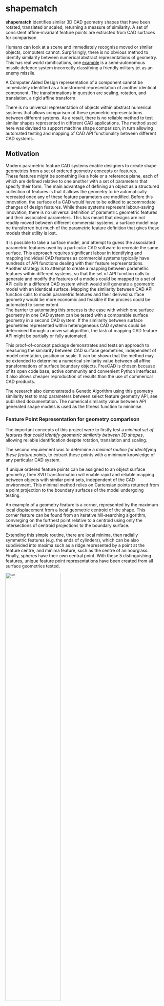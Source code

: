 
# shapematch

**shapematch** identifies similar 3D CAD geometry shapes that have been rotated, translated or scaled, returning a measure of similarity. A set of consistent affine-invariant feature points are extracted from CAD surfaces for comparison.

Humans can look at a scene and immediately recognise moved or similar objects, computers cannot. Surprisingly, there is no obvious method to identify similarity between numerical abstract representations of geometry. 
This has real world ramifications, one [example](http://web.archive.org/web/20230309122240/https://www.brookings.edu/techstream/understanding-the-errors-introduced-by-military-ai-applications/) is a semi-autonomous missile defence system incorrectly classifying a friendly military jet as an enemy missile.

A Computer Aided Design representation of a component cannot be immediately identified as a transformed representation of another identical component. The transformations in question are scaling, rotation, and translation, a rigid affine transform. 

There is no universal representation of objects within abstract numerical systems that allows comparison of these geometric representations between different systems. 
As a result, there is no reliable method to test similar shapes represented in different CAD applications. The method used here was devised to support machine shape comparison, in turn allowing automated testing and mapping of CAD API functionality between different CAD systems.

## Motivation

Modern parametric feature CAD systems enable designers to create shape geometries from a set of ordered geometry concepts or features.   
These features might be something like a hole or a reference plane, each of which are defined relative to one another with a set of parameters that specify their form. 
The main advantage of defining an object as a structured collection of features is that it allows the geometry to be automatically recreated once any of these feature parameters are modified. 
Before this innovation, the surface of a CAD would have to be edited to accommodate changes of design features. 
While these systems represent labour-saving innovation, there is no universal definition of parametric geometric features and their associated parameters. 
This has meant that designs are not readily moved between different commercial systems, a surface model may be transferred but much of the parametric feature definition that gives these models their utility is lost. 

It is possible to take a surface model, and attempt to guess the associated parametric features used by a particular CAD software to recreate the same surface. 
This approach requires significant labour in identifying and mapping individual CAD features as commercial systems typically have hundreds of API functions dealing with their feature representations. 
Another strategy is to attempt to create a mapping between parametric features within different systems, so that the set of API function calls to generate and modify the features of a models could be mapped to a set of API calls in a different CAD system which would still generate a geometric model with an identical surface. 
Mapping the similarity between CAD API function calls to model parametric features and their derived surface geometry would be more economic and feasible if the process could be automated to some extent.   
The barrier to automating this process is the ease with which one surface geometry in one CAD system can be tested with a comparable surface geometry in a second CAD system. 
If the similarity between surface geometries represented within heterogeneous CAD systems could be determined through a universal algorithm, the task of mapping CAD feature API might be partially or fully automated.   

This proof-of-concept package demonstrates and tests an approach to measuring the similarity between CAD surface geometries, independent of model orientation, position or scale. 
It can be shown that the method may be extended to determine a numerical similarity value between all affine transformations of surface boundary objects. 
FreeCAD is chosen because of its open code base, active community and convenient Python interfaces. It also allows cheaper reproduction of results than the use of commerical CAD products.

The research also demonstrated a Genetic Algorithm using this geometry similarity test to map parameters between select feature geometry API, see published documentation. 
The numerical similarity value between API generated shape models is used as the fitness function to minimise.



### Feature Point Representation for geometry comparison

The important concepts of this project were to firstly test a *minimal set of features that could identify geometric similarity between 3D shapes*, allowing reliable identification despite rotation, translation and scaling. 

The second requirement was to determine a *minimal routine for identifying these feature points*, to extract these points with a minimum knowledge of any particular CAD system.

If unique ordered feature points can be assigned to an object surface geometry, then SVD transformation will enable rapid and reliable mapping between objects with similar point sets, independent of the CAD environment. This minimal method relies on Cartensian points returned from a point projection to the boundary surfaces of the model undergoing testing.

An example of a geometry feature is a corner, represented by the maximum local displacement from a local geometric centroid of the shape. This corner feature can be found from an iterative hill-searching algorithm, converging on the furthest point relative to a centroid using only the intersections of centroid projections to the boundary surface.

Extending this simple routine, there are local minima, then radially symmetric features (e.g. the ends of cylinders), which can be also subdivided into maxima such as a ridge represented by a point at the feature centre, and minima feature, such as the centre of an hourglass. Finally, spheres have their own central point. With these 5 distinguishing features, unique feature point representations have been created from all surface geometries tested.

<img src=./docs/images/FeatureTypes.png alt= “” width=60% height=60%>

*Geometric surface showing feature points, ordered from top to bottom as,*
- *yellow: feature maxima centre,* 
- *magenta:feature minima point,*
- *green: feature minima centre,*
- *orange: sphere centre,*
- *green: feature minima centre,*
- *blue: feature maxima centre*


Increasing geometric complexity of a shape provides a more unique model representation, with more individual feature points and consequently a more reliable comparison. This is convenient as it allows a limited model set to test the applicability of the method. The original research used the primitive shape benchmark library published by the US National Design Repository to allow direct comparison with other techniques (see below).

The points in this feature point representation are preserved through object rotation, translation and uniform scaling operations. A unique helical ordering of these points allows the rotational matrix and translation vector to be derived from a Singular Value Decomposition operation, this represents a significant improvement in accuracy and speed over comparable techniques. 

<img src=./docs/images/ChiralityOrder1.png alt= “” width=50% height=50%>

*Find the most unique point, create an axis from this point to the centroid, then organise all other points in a spiral around this axis.*

An SVD decomposition of feature points in a source object and a target object returns a rotation and translation transform. By recording the deviation of points sampled from the source surface and transformed to the target surface, it is possible to generate an accurate statistical probability of shape similarity.

<img src=./docs/images/Cartoon5.png alt= “” width=50% height=50%>

*Transform random source points (stars) to target model, and test deviation from model surface.*

As the displacement of feature points from the local model centroid are preserved under scaling, rotation and translation (footnote affine transformation also includes shearing along various axes, and extra processing step), these values can be formed into a histogram to make rapid comparison with similar histograms of other geometries. These feature points are further ordered by type, whether representing surface maxima, surface minima, centrepoints of rotationally-symmetric features or spheres.

<img src=./docs/images/AlgFlowchart.png alt= “” width=60% height=60%>

*Shape matching algorithm*

Further details available at,

## Documentation

[Borland, T.D., 2019. An automated method mapping parametric features between computer aided design software (Doctoral dissertation, Brunel University London).](https://bura.brunel.ac.uk/bitstream/2438/19184/1/FulltextThesis.pdf)

## Installation

This version uses the open-source [FreeCAD](https://wiki.freecad.org/Download) 3D computer aided design geometry engine, alongside the 3D graphics libraries used with the software (PySide2, pivy, coin). 
Under Microsoft Windows, the FreeCAD directory is presumed to be,

    C:\Program Files\FreeCAD*\

Under Debian, Ubuntu Linux, 

    /usr/lib/freecad

**shapeMatch** has been tested with Ubuntu 20.04.5 LTS & FreeCAD 0.20.2, the most trouble-free installation is via Debian Advanced Package Tool, which also allows installation of a compatible pivy library. To install from a bash shell, 

```bash
$ sudo apt-get update
$ sudo apt-get install freecad
$ sudo apt-get install python3-pivy
```

See [official FreeCAD docs](https://wiki.freecad.org/Installing_on_Linux)
[See also](https://pkgs.org/download/python3-pivy)

The AppImage squashfs package also tested, but requires that the package is unpacked and pathnames set. 
Ubuntu snaps FreeCAD 0.20.2 installation does not load local Python site-packages or FreeCAD python objects.
The directory location of FreeCAD python interfaces and local site-packages is added to the python PATH environment variable. 
Libraries required for Open Inventor visual display are installed within the FreeCAD installation, use PySide2 rather than PyQt5 with FreeCAD 0.20.


Clone the project to a local directory to repeat tests using the NIST/Drexel CAD STEP data

```bash
$ git clone https://github.com/USERNAME/shapematch
```

### Library installation

The universal Python PyPI package index only lists an outdated version of the python coin3D binding, **pivy 0.3.0**. 
FreeCAD and the FreeCAD Graphic User Interface is sensitive to library versions used in compilation, PySide2, PyQt, Pivy.
While a virtual environment would be the ideal approach, Pipenv is unsuited to a distribution mixing Python and version-sensitive C++ libraries.  
Anaconda/conda provides a suitable distribution environment but does not host stable distributions at the time of writing. 


The Python environment path is updated in Windows to reflect the default path of the FreeCAD binary files and associated graphics libraries.
```python
FreeCADPATH = r"C:\Program Files\FreeCAD*\bin"
```

Under Ubuntu, the default system-wide installation functions correctly (tested Ubuntu 20.04.5 LTS with FreeCAD 0.20.2, Python 3.8)

```python
FreeCADPATH = r"/usr/lib/freecad/bin"
PythonPackagePATH = r"/usr/lib/freecad-python3/lib"
```

The [AppImage](https://github.com/FreeCAD/FreeCAD-Bundle/releases/tag/0.20.2) version tested also works when installed with the AppImageLauncher package and the squashfs filesystem is extracted.  
(FreeCAD_0.20.2-2022-12-27-conda-Linux-x86_64-py310_529d628153ed2b233333ba5cef519383.AppImage)

```python
FreeCADPATH = r"/home/LOCAL_USER/Applications/FreeCAD_SQUASHFS_ROOT/usr/bin"
PythonPackagePATH = r"/home/LOCAL_USER/Applications/FreeCAD_SQUASHFS_ROOT/usr/lib/python3.1/site-packages"
```

## Usage

The shapeMatch package can be run from a terminal command line, two functions are available,

```bash
$ python -m shapematch singlePRtest -I /path/to/shape/STEP/files
```

**singletest** selects three STEP CAD files, all rotated, scaled and positioned at random. The designated negative model is a different shape than the source and positive model. 

Each of these three CAD models are converted to feature point representations, so that a similarity comparison of the source model against the positive and negative models can be tested. The feature point object files are saved, as are the comparison metrics. The FreeCAD geometry engine is invoked through an external python interface rather than the script running within the internal FreeCAD python scripting interpreter.

The command line has options to provide the path to the output directory where the generated feature point representations are saved (**-O**), the input directory containing the STEP models (**-I**), alternatively, the paths to specified source, negative and positive STEP files may be individually specified (**-sf**, **-nf**, **-pf**). Comparison metrics are saved as a comma-seperated value file, if a file already exists it is updated. The CSV file name may be optionally specified (**-of**). 

The topographic schema uses simple feature points such as the centre of radially symmetric features and the local extrema relative to the shape centroid. The process of locating these points can be followed (and debugged) from a 3D CAD representation saved as an Open Inventor scenegraph file. This file is created with the **-s2** flag. A scenegraph file of the source, positive and negative files under comparison may be saved wth the **-s** flag.

Each operation of the **singletest** creates three feature point representation objects corresponding to the source, positive and negative STEP files used. Once a number of these object feature point representations have been created and saved as files, they may be used to demonstrate the speed and accuracy of similarity matching using this representation.


```bash
$ python -m shapematch multitest -I /path/to/shape/object/files
```

**multitest** performs a similarity comparison over all feature point representation models within a specified input directory (**-I**). This process generates a CSV output file which may be explicitly named (**-of**), and a python object file containing similar data, which may be saved with a custom filename following the **-obf** flag. Both command functions have a verbose flag (**-v**) which displays detailed operational information.

### Visualisation

A stand-alone program **iv_viewer.py** is provided to allow viewing of created scenegraph files without recourse to the FreeCAD program, (IV scenegraphs of model surfaces are not displaying within FreeCAD for indetermined reasons)

```bash
$ python -m iv_viewer -I /path/to/scenegraph/file
```

### CAD source data 

The NIST/Drexel CAD primitive shape benchmark library was used in the published research attached to these routines as it was designed for shape matching algorithm testing, enabling direct comparison against other published methods. Unfortunately this Primitive Models Classification archive disappeared from its hosted site at 

http://web.archive.org/web/20181105065515/http://edge.cs.drexel.edu/repository/

https://www.nist.gov/publications/nist-design-repository-project-project-overview-and-implementation-design

It is supplied for reference within the local */data/primitives* subfolder, under the [NIST license](https://www.nist.gov/open/copyright-fair-use-and-licensing-statements-srd-data-software-and-technical-series-publications#software)

https://github.com/usnistgov/engineering-design-models/blob/master/LICENSE.md

https://github.com/usnistgov/engineering-design-models

A number of other CAD libraries exist for similar benchmark comparative purposes, e.g.

https://www.nist.gov/publications/repository-design-process-planning-and-assembly

https://github.com/bharadwaj-manda/CADNET-Dataset

FreeCAD, the CAD program used, will import a wide variety of CAD models. The only requirement is that a point projected to the imported geometry will register an intersection. See,

https://wiki.freecad.org/Import_Export

Note that the native STEP CAD format allows rapid extraction of the feature points used in this schema, however the intent of the project was to demonstrate that a minimal set of API features could be used within any CAD program to query any CAD shape, namely the projection 

## Screenshots

<img src="./docs/images/Screenshot1.png" alt= "“”" width="60%" height="60%">

*Screenshot showing iv_viewer displaying matching between two similar shapes. The marked points show tests for deviation between transformed random surface points from the source shape, projected to the surface of the target shape.* 

<img src="./docs/images/Screenshot2.png" alt= "“”" width="60%" height="60%">

*Representation of a source shape (oblong - green), transformed to a positive similar shape (oblong - green), and a negative dissimilar shape (oblate spheroid - red).*

## Project Status

This code supported doctoral research into automated CAD API mapping. 
It has been ported from the original CAD geometry engine, McNeel Rhinoceros 5.0 which had a convenient COM Rhinoscript interface to an actively maintained FLOSS 3D CAD.

## Contributing

To contribute to **shapematch** create a fork on GitHub. Clone your fork, make some changes, and submit a pull request.

## License

[LGPLv3](https://choosealicense.com/licenses/lgpl-3.0/)

[![Code style: black](https://img.shields.io/badge/code%20style-black-000000.svg)](https://github.com/psf/black)

![Python](https://img.shields.io/badge/python-3670A0?style=for-the-badge&logo=python&logoColor=ffdd54)

![Ubuntu](https://img.shields.io/badge/Ubuntu-E95420?style=for-the-badge&logo=ubuntu&logoColor=white)

![Windows](https://img.shields.io/badge/Windows-0078D6?style=for-the-badge&logo=windows&logoColor=white)
